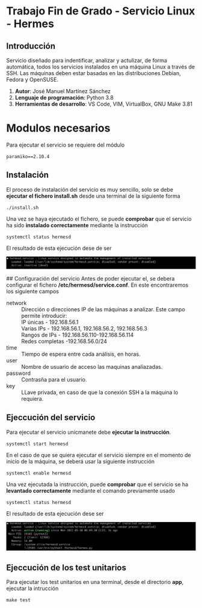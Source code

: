 # Trabajo Fin de Grado - Servicio Linux - Hermes

## Introducción
Servicio diseñado para indentificar, analizar y actulizar, de forma automática, todos los servicios instalados en una máquina Linux a través de SSH. Las máquinas deben estar basadas en las distribuciones Debian, Fedora y OpenSUSE.

1. **Autor**: José Manuel Martínez Sánchez
2. **Lenguaje de programación**: Python 3.8
3. **Herramientas de desarrollo**: VS Code, VIM, VirtualBox, GNU Make 3.81

# Modulos necesarios
Para ejecutar el servicio se requiere del módulo
```
paramiko==2.10.4
```

## Instalación
El proceso de instalación del servicio es muy sencillo, solo se debe **ejecutar el fichero install.sh** desde una terminal de la siguiente forma

```
./install.sh
```

Una vez se haya ejecutado el fichero, se puede **comprobar** que el servicio ha sido **instalado correctamente** mediante la instrucción
```
systemctl status hermesd
```
El resultado de esta ejecución dese de ser

![intalled service](https://github.com/josemanuel179/tfg/blob/main/doc/capturas/intalled.png)

## Configuración del servicio
Antes de poder ejecutar el, se debera configurar el fichero **/etc/hermesd/service.conf**. En este encontraremos los siguiente campos

<dl>
  <dt>network</dt>
  <dd>Dirección o direcciones IP de las máquinas a analizar. Este campo permite introducir: </dd>
  <dd>IP únicas - 192.168.56.1<br />Varias IPs - 192.168.56.1, 192.168.56.2, 192.168.56.3<br />Rangos de IPs - 192.168.56.110-192.168.56.114<br />Redes completas -192.168.56.0/24</dd>

  <dt>time</dt>
  <dd>Tiempo de espera entre cada análisis, en horas.</dd>

  <dt>user</dt>
  <dd>Nombre de usuario de acceso las maquinas analiazadas.</dd>

  <dt>password</dt>
  <dd>Contrasña para el usuario.</dd>

  <dt>key</dt>
  <dd>LLave privada, en caso de que la conexión SSH a la máquina lo requiera.</dd>
</dl>


## Ejeccución del servicio
Para ejecutar el servicio unicmanete debe **ejecutar la instrucción**. 
```
systemctl start hermesd
```
En el caso de que se quiera ejecutar el servicio siempre en el momento de inicio de la máquina, se deberá usar la siguiente instrucción
```
systemctl enable hermesd
```

Una vez ejecutada la instrucción, puede **comprobar** que el servicio se ha **levantado correctamente** mediante el comando previamente usado
```
systemctl status hermesd
```
El resultado de esta ejecución dese ser

![start service](https://github.com/josemanuel179/tfg/blob/main/doc/capturas/start.png)

## Ejeccución de los test unitarios
Para ejecutar los test unitarios en una terminal, desde el directorio **app**, ejecutar la intrucción
```
make test
```
